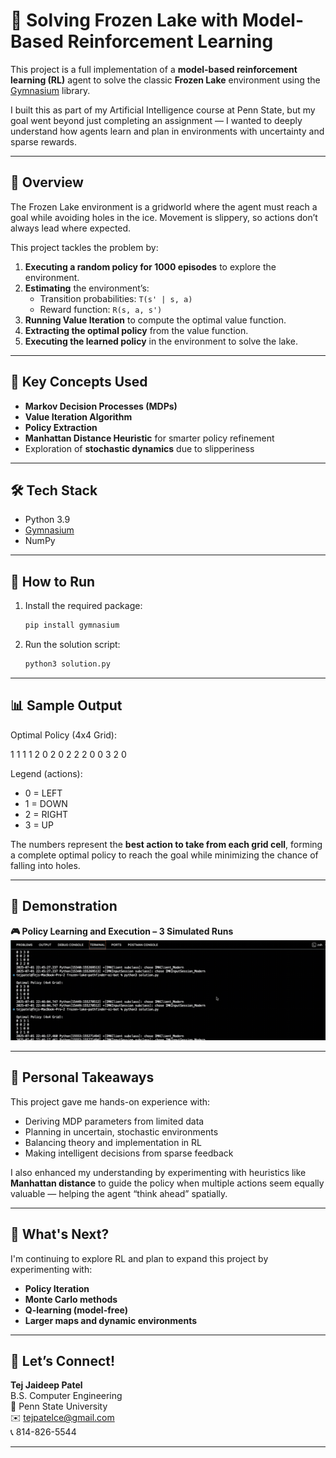 # 🧊 Solving Frozen Lake with Model-Based Reinforcement Learning

This project is a full implementation of a **model-based reinforcement learning (RL)** agent to solve the classic **Frozen Lake** environment using the [Gymnasium](https://gymnasium.farama.org/) library.

I built this as part of my Artificial Intelligence course at Penn State, but my goal went beyond just completing an assignment — I wanted to deeply understand how agents learn and plan in environments with uncertainty and sparse rewards.

---

## 📌 Overview

The Frozen Lake environment is a gridworld where the agent must reach a goal while avoiding holes in the ice. Movement is slippery, so actions don’t always lead where expected.

This project tackles the problem by:

1. **Executing a random policy for 1000 episodes** to explore the environment.
2. **Estimating** the environment’s:
    - Transition probabilities: `T(s' | s, a)`
    - Reward function: `R(s, a, s')`
3. **Running Value Iteration** to compute the optimal value function.
4. **Extracting the optimal policy** from the value function.
5. **Executing the learned policy** in the environment to solve the lake.

---

## 🧠 Key Concepts Used

-   **Markov Decision Processes (MDPs)**
-   **Value Iteration Algorithm**
-   **Policy Extraction**
-   **Manhattan Distance Heuristic** for smarter policy refinement
-   Exploration of **stochastic dynamics** due to slipperiness

---

## 🛠 Tech Stack

-   Python 3.9
-   [Gymnasium](https://gymnasium.farama.org/)
-   NumPy

---

## 🚀 How to Run

1. Install the required package:

    ```bash
    pip install gymnasium
    ```

2. Run the solution script:

    ```bash
    python3 solution.py
    ```

---

## 📊 Sample Output

Optimal Policy (4x4 Grid):

1 1 1 1
2 0 2 0
2 2 2 0
0 3 2 0

Legend (actions):

-   0 = LEFT
-   1 = DOWN
-   2 = RIGHT
-   3 = UP

The numbers represent the **best action to take from each grid cell**, forming a complete optimal policy to reach the goal while minimizing the chance of falling into holes.

---

## 📸 Demonstration

**🎮 Policy Learning and Execution – 3 Simulated Runs**  
<img src="./FrozenLake_1.gif" width="800" title="Frozen Lake RL Simulation">

---

## 🧩 Personal Takeaways

This project gave me hands-on experience with:

-   Deriving MDP parameters from limited data
-   Planning in uncertain, stochastic environments
-   Balancing theory and implementation in RL
-   Making intelligent decisions from sparse feedback

I also enhanced my understanding by experimenting with heuristics like **Manhattan distance** to guide the policy when multiple actions seem equally valuable — helping the agent “think ahead” spatially.

---

## 🌟 What's Next?

I'm continuing to explore RL and plan to expand this project by experimenting with:

-   **Policy Iteration**
-   **Monte Carlo methods**
-   **Q-learning (model-free)**
-   **Larger maps and dynamic environments**

---

## 🧠 Let’s Connect!

**Tej Jaideep Patel**  
B.S. Computer Engineering  
📍 Penn State University  
✉️ tejpatelce@gmail.com  
📞 814-826-5544

---
